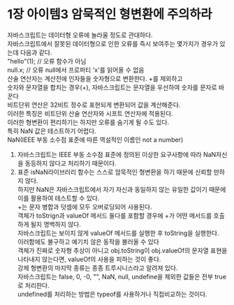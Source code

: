 # 1장 아이템3 암묵적인 형변환에 주의하라

자바스크립트는 데이터형 오류에 놀라울 정도로 관대하다.<br>
자바스크립트에서 잘못된 데이터형으로 인한 오류를 즉시 보여주는 몇가지가 경우가 있는데 다음과 같다.<br>
"hello"(1); // 오류 함수가 아님<br>
null.x; // 오류 null에서 프로퍼티 'x'를 읽어올 수 없음<br>
산술 연산자는 계산전에 인자들을 숫자형으로 변환한다. +를 제외하고<br>
숫자와 문자열을 합치는 경우(+), 자바스크립트는 문자열을 우선하여 숫자를 문자로 바꾼다<br>
비트단위 연산은 32비트 정수로 표현되게 변환되어 값을 계산해준다.<br>
이러한 특징은 비트단위 산술 연산자와 시프트 연산자에 적용된다.<br>
이러한 형변환이 편리하기는 하지만 오류를 숨기게 될 수도 있다.<br>
특히 NaN 값은 테스트하기 어렵다.<br>
NaN(IEEE 부동 소수점 표준에 따른 역설적인 이름인 not a number)<br>
1. 자바스크립트는 IEEE 부동 소수점 표준에 정의된 이상한 요구사항에 따라 NaN자신을 동등하지 않다고 처리하기 때문이다.<br>
2. 표준 isNaN라이브러리 함수는 스스로 암묵적인 형변환을 하기 때문에 신뢰할 만하지 않다.<br>
하지만 NaN은 자바스크립트에서 자기 자신과 동일하지 않는 유일한 값이기 때문에 이를 활용하여 테스트할 수 있다.<br>
+는 문자 병합과 덧셈에 모두 오버로딩되어 사용된다.<br>
객체가 toStrign과 valueOf 메서드 둘다를 포함할 경우에 +가 어떤 메서드를 호출하게 될지 명백하지 않다.<br>
자바스크립트는 보이지 않게 valueOf 메서드를 실행한 후 toString을 실행한다.<br>
이러함에도 불구하고 예기치 않은 동작을 불러올 수 있다<br>
객체가 진짜로 숫자형 추상이 아니고 obj.toString이 obj.valueOf의 문자열 표현을 나타내지 않는다면, valueOf의 사용을 피하는 것이 좋다.<br>
강제 형변환의 마지막 종류는 종종 트루시니스라고 알려져 있다.<br>
자바스크립트는 false, 0, -0, "", NaN, null, undefine을 제외한 값들은 전부 true로 처리한다.<br>
undefined를 처리하는 방법은 typeof를 사용하거나 직접비교하는 것이다.<br>